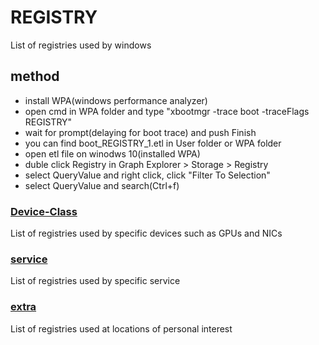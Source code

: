 # REGISTRY
List of registries used by windows
## method
- install WPA(windows performance analyzer)
- open cmd in WPA folder and type "xbootmgr -trace boot -traceFlags REGISTRY"
- wait for prompt(delaying for boot trace) and push Finish
- you can find boot_REGISTRY_1.etl in User folder or WPA folder
- open etl file on winodws 10(installed WPA)
- duble click Registry in Graph Explorer > Storage > Registry
- select QueryValue and right click, click "Filter To Selection"
- select QueryValue and search(Ctrl+f)

### [Device-Class](/CONTENTS/REGISTRY/Device-Class)
List of registries used by specific devices such as GPUs and NICs
### [service](/CONTENTS/REGISTRY/service)
List of registries used by specific service
### [extra](/CONTENTS/REGISTRY/extra)
List of registries used at locations of personal interest
